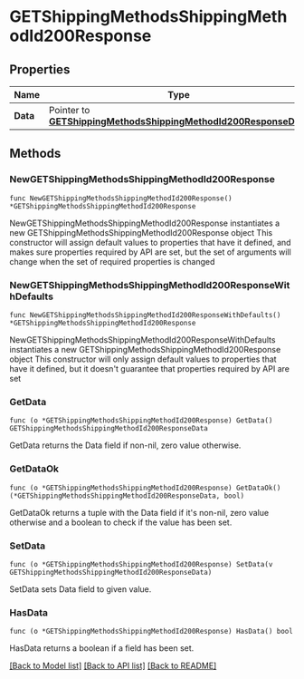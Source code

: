 # GETShippingMethodsShippingMethodId200Response

## Properties

Name | Type | Description | Notes
------------ | ------------- | ------------- | -------------
**Data** | Pointer to [**GETShippingMethodsShippingMethodId200ResponseData**](GETShippingMethodsShippingMethodId200ResponseData.md) |  | [optional] 

## Methods

### NewGETShippingMethodsShippingMethodId200Response

`func NewGETShippingMethodsShippingMethodId200Response() *GETShippingMethodsShippingMethodId200Response`

NewGETShippingMethodsShippingMethodId200Response instantiates a new GETShippingMethodsShippingMethodId200Response object
This constructor will assign default values to properties that have it defined,
and makes sure properties required by API are set, but the set of arguments
will change when the set of required properties is changed

### NewGETShippingMethodsShippingMethodId200ResponseWithDefaults

`func NewGETShippingMethodsShippingMethodId200ResponseWithDefaults() *GETShippingMethodsShippingMethodId200Response`

NewGETShippingMethodsShippingMethodId200ResponseWithDefaults instantiates a new GETShippingMethodsShippingMethodId200Response object
This constructor will only assign default values to properties that have it defined,
but it doesn't guarantee that properties required by API are set

### GetData

`func (o *GETShippingMethodsShippingMethodId200Response) GetData() GETShippingMethodsShippingMethodId200ResponseData`

GetData returns the Data field if non-nil, zero value otherwise.

### GetDataOk

`func (o *GETShippingMethodsShippingMethodId200Response) GetDataOk() (*GETShippingMethodsShippingMethodId200ResponseData, bool)`

GetDataOk returns a tuple with the Data field if it's non-nil, zero value otherwise
and a boolean to check if the value has been set.

### SetData

`func (o *GETShippingMethodsShippingMethodId200Response) SetData(v GETShippingMethodsShippingMethodId200ResponseData)`

SetData sets Data field to given value.

### HasData

`func (o *GETShippingMethodsShippingMethodId200Response) HasData() bool`

HasData returns a boolean if a field has been set.


[[Back to Model list]](../README.md#documentation-for-models) [[Back to API list]](../README.md#documentation-for-api-endpoints) [[Back to README]](../README.md)



